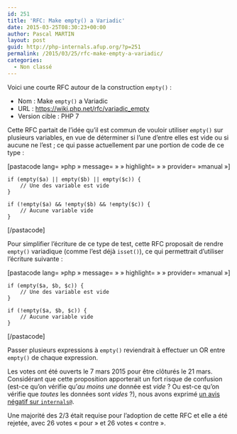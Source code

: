 ```yaml
---
id: 251
title: 'RFC: Make empty() a Variadic'
date: 2015-03-25T08:30:23+00:00
author: Pascal MARTIN
layout: post
guid: http://php-internals.afup.org/?p=251
permalink: /2015/03/25/rfc-make-empty-a-variadic/
categories:
  - Non classé
---
```

Voici une courte RFC autour de la construction `empty()` :

  * Nom : Make `empty()` a Variadic
  * URL : <https://wiki.php.net/rfc/variadic_empty>
  * Version cible : PHP 7

Cette RFC partait de l&rsquo;idée qu&rsquo;il est commun de vouloir utiliser `empty()` sur plusieurs variables, en vue de déterminer si l&rsquo;une d&rsquo;entre elles est vide ou si aucune ne l&rsquo;est ; ce qui passe actuellement par une portion de code de ce type :

[pastacode lang=&nbsp;&raquo;php&nbsp;&raquo; message=&nbsp;&raquo;&nbsp;&raquo; highlight=&nbsp;&raquo;&nbsp;&raquo; provider=&nbsp;&raquo;manual&nbsp;&raquo;]

    if (empty($a) || empty($b) || empty($c)) {
        // Une des variable est vide
    }
    
    if (!empty($a) && !empty($b) && !empty($c)) {
        // Aucune variable vide
    }

[/pastacode]

Pour simplifier l&rsquo;écriture de ce type de test, cette RFC proposait de rendre `empty()` variadique (comme l&rsquo;est déjà `isset()`), ce qui permettrait d&rsquo;utiliser l&rsquo;écriture suivante :

[pastacode lang=&nbsp;&raquo;php&nbsp;&raquo; message=&nbsp;&raquo;&nbsp;&raquo; highlight=&nbsp;&raquo;&nbsp;&raquo; provider=&nbsp;&raquo;manual&nbsp;&raquo;]

    if (empty($a, $b, $c)) {
        // Une des variable est vide
    }
    
    if (!empty($a, $b, $c)) {
        // Aucune variable vide
    }

[/pastacode]

Passer plusieurs expressions à `empty()` reviendrait à effectuer un OR entre `empty()` de chaque expression.

Les votes ont été ouverts le 7 mars 2015 pour être clôturés le 21 mars. Considérant que cette proposition apporterait un fort risque de confusion (est-ce qu&rsquo;on vérifie qu&rsquo;_au moins une_ donnée est _vide_ ? Ou est-ce qu&rsquo;on vérifie que _toutes_ les données sont _vides_ ?), nous avons exprimé [un avis négatif sur `internals@`](http://news.php.net/php.internals/85347).

Une majorité des 2/3 était requise pour l&rsquo;adoption de cette RFC et elle a été rejetée, avec 26 votes &laquo;&nbsp;pour&nbsp;&raquo; et 26 votes &laquo;&nbsp;contre&nbsp;&raquo;.